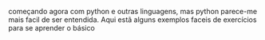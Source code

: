 começando agora com python e outras linguagens, mas python parece-me mais facil de ser entendida.
Aqui estã alguns exemplos faceis de exercícios para se aprender o básico
